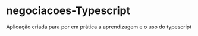# negociacoes-Typescript
Aplicação criada para por em prática a aprendizagem e o uso do typescript 
